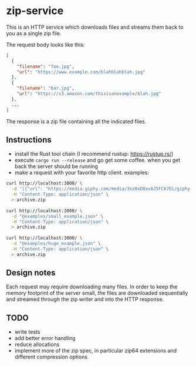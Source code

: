 # zip-service

This is an HTTP service which downloads files and streams them back to you as a single zip file.

The request body looks like this:

```json
[
  {
    "filename": "foo.jpg",
    "url": "https://www.example.com/blahblahblah.jpg"
  },
  {
    "filename": "bar.jpg",
    "url": "https://s3.amazon.com/thisisanexample/blah.jpg"
  },
  ...
]
```
The response is a zip file containing all the indicated files.

## Instructions
- install the Rust tool chain (I recommend rustup: https://rustup.rs/)
- execute `cargo run --release` and go get some coffee. when you get back the server should be running
- make a request with your favorite http client. examples:
```bash
curl http://localhost:3000/ \
  -d '[{"url": "https://media.giphy.com/media/3oz8xD0xvAJ5FCk7Di/giphy.gif", "filename": "pic001.gif" }]' \
  -H "Content-Type: application/json" \
  > archive.zip
  
curl http://localhost:3000/ \
  -d "@examples/small_example.json" \
  -H "Content-Type: application/json" \
  > archive.zip
  
curl http://localhost:3000/ \
  -d "@examples/huge_example.json" \
  -H "Content-Type: application/json" \
  > archive.zip
```
## Design notes
Each request may require downloading many files. In order to keep the memory footprint of the server small, the
files are downloaded sequentially and streamed through the zip writer and into the HTTP response.

## TODO
- write tests
- add better error handling
- reduce allocations
- implement more of the zip spec, in particular zip64 extensions and different compression options
